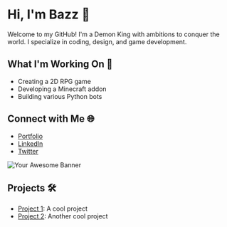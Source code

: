 
# Hi, I'm Bazz 👋

Welcome to my GitHub! I'm a Demon King with ambitions to conquer the world. I specialize in coding, design, and game development.

## What I'm Working On 🚀
- Creating a 2D RPG game
- Developing a Minecraft addon
- Building various Python bots

## Connect with Me 🌐
- [Portfolio](https://your-portfolio-link.com)
- [LinkedIn](https://www.linkedin.com/in/your-profile)
- [Twitter](https://twitter.com/your-profile)

![Your Awesome Banner](https://example.com/banner-image.jpg)

## Projects 🛠️
- [Project 1](https://github.com/bazz/project1): A cool project
- [Project 2](https://github.com/bazz/project2): Another cool project


<!---
DaMunchy/DaMunchy is a ✨ special ✨ repository because its `README.md` (this file) appears on your GitHub profile.
You can click the Preview link to take a look at your changes.
--->
